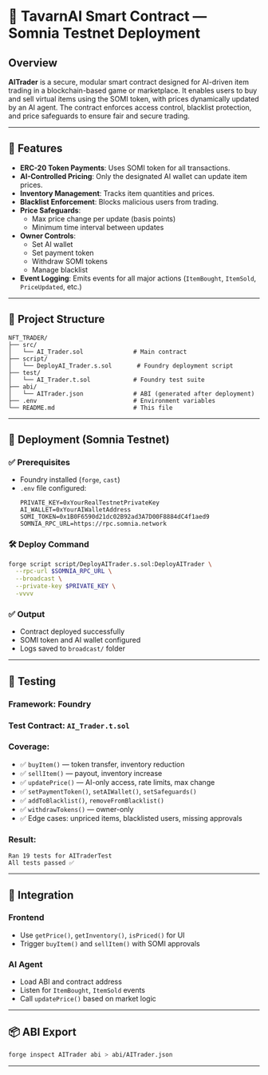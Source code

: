 # 🧠 TavarnAI Smart Contract — Somnia Testnet Deployment

## Overview
**AITrader** is a secure, modular smart contract designed for AI-driven item trading in a blockchain-based game or marketplace. It enables users to buy and sell virtual items using the SOMI token, with prices dynamically updated by an AI agent. The contract enforces access control, blacklist protection, and price safeguards to ensure fair and secure trading.

---

## 🔧 Features

- **ERC-20 Token Payments**: Uses SOMI token for all transactions.
- **AI-Controlled Pricing**: Only the designated AI wallet can update item prices.
- **Inventory Management**: Tracks item quantities and prices.
- **Blacklist Enforcement**: Blocks malicious users from trading.
- **Price Safeguards**:
  - Max price change per update (basis points)
  - Minimum time interval between updates
- **Owner Controls**:
  - Set AI wallet
  - Set payment token
  - Withdraw SOMI tokens
  - Manage blacklist
- **Event Logging**: Emits events for all major actions (`ItemBought`, `ItemSold`, `PriceUpdated`, etc.)

---

## 📁 Project Structure

```
NFT_TRADER/
├── src/
│   └── AI_Trader.sol              # Main contract
├── script/
│   └── DeployAI_Trader.s.sol       # Foundry deployment script
├── test/
│   └── AI_Trader.t.sol            # Foundry test suite
├── abi/
│   └── AITrader.json              # ABI (generated after deployment)
├── .env                           # Environment variables
└── README.md                      # This file
```

---

## 🚀 Deployment (Somnia Testnet)

### ✅ Prerequisites
- Foundry installed (`forge`, `cast`)
- `.env` file configured:
  ```env
  PRIVATE_KEY=0xYourRealTestnetPrivateKey
  AI_WALLET=0xYourAIWalletAddress
  SOMI_TOKEN=0x1B0F6590d21dc02B92ad3A7D00F8884dC4f1aed9
  SOMNIA_RPC_URL=https://rpc.somnia.network
  ```

### 🛠 Deploy Command
```bash
forge script script/DeployAITrader.s.sol:DeployAITrader \
  --rpc-url $SOMNIA_RPC_URL \
  --broadcast \
  --private-key $PRIVATE_KEY \
  -vvvv
```

### ✅ Output
- Contract deployed successfully
- SOMI token and AI wallet configured
- Logs saved to `broadcast/` folder

---

## 🧪 Testing

### Framework: Foundry

### Test Contract: `AI_Trader.t.sol`

### Coverage:
- ✅ `buyItem()` — token transfer, inventory reduction
- ✅ `sellItem()` — payout, inventory increase
- ✅ `updatePrice()` — AI-only access, rate limits, max change
- ✅ `setPaymentToken()`, `setAIWallet()`, `setSafeguards()`
- ✅ `addToBlacklist()`, `removeFromBlacklist()`
- ✅ `withdrawTokens()` — owner-only
- ✅ Edge cases: unpriced items, blacklisted users, missing approvals

### Result:
```
Ran 19 tests for AITraderTest
All tests passed ✅
```

---

## 🔌 Integration

### Frontend
- Use `getPrice()`, `getInventory()`, `isPriced()` for UI
- Trigger `buyItem()` and `sellItem()` with SOMI approvals

### AI Agent
- Load ABI and contract address
- Listen for `ItemBought`, `ItemSold` events
- Call `updatePrice()` based on market logic

---

## 📦 ABI Export
```bash
forge inspect AITrader abi > abi/AITrader.json
```

---


